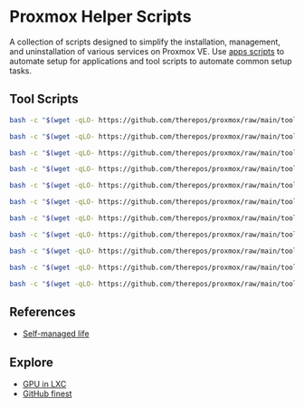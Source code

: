 # Proxmox Helper Scripts
A collection of scripts designed to simplify the installation, management, and uninstallation of various services on Proxmox VE. Use [apps scripts] to automate setup for applications and tool scripts to automate common setup tasks.

## Tool Scripts
```bash
bash -c "$(wget -qLO- https://github.com/therepos/proxmox/raw/main/tools/backup-dockerwinstorage.sh)"
```
```bash
bash -c "$(wget -qLO- https://github.com/therepos/proxmox/raw/main/tools/backup-zfs.sh)"
```
```bash
bash -c "$(wget -qLO- https://github.com/therepos/proxmox/raw/main/tools/backup-vm.sh)"
```
```bash
bash -c "$(wget -qLO- https://github.com/therepos/proxmox/raw/main/tools/format-disk.sh)"
```
```bash
bash -c "$(wget -qLO- https://github.com/therepos/proxmox/raw/main/tools/mount-drive.sh)"
```
```bash
bash -c "$(wget -qLO- https://github.com/therepos/proxmox/raw/main/tools/print-sysinfo.sh)"
```
```bash
bash -c "$(wget -qLO- https://github.com/therepos/proxmox/raw/main/tools/print-workloads.sh)"
```
```bash
bash -c "$(wget -qLO- https://github.com/therepos/proxmox/raw/main/tools/purge-dockerct.sh)"
```
```bash
bash -c "$(wget -qLO- https://github.com/therepos/proxmox/raw/main/tools/purge-lxc.sh)"
```
```bash
bash -c "$(wget -qLO- https://github.com/therepos/proxmox/raw/main/tools/restore-dockerwinstorage.sh)"
```
```bash
bash -c "$(wget -qLO- https://github.com/therepos/proxmox/raw/main/tools/set-gpu.sh)"
```

## References
- [Self-managed life](https://wiki.futo.org/index.php/Introduction_to_a_Self_Managed_Life:_a_13_hour_%26_28_minute_presentation_by_FUTO_software)

## Explore
- [GPU in LXC](https://yomis.blog/nvidia-gpu-in-proxmox-lxc/)
- [GitHub finest](https://github.com/arbal/awesome-stars)

[apps scripts]: page-apps.md
